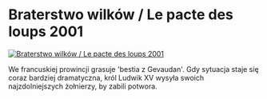 Braterstwo wilków / Le pacte des loups 2001 
=============
[![Braterstwo wilków / Le pacte des loups 2001 ](http://vidos.pl/images/player.gif)](http://vidos.pl/braterstwo-wilkow-le-pacte-des-loups-2001)

 We francuskiej prowincji grasuje 'bestia z Gevaudan'. Gdy sytuacja staje się coraz bardziej dramatyczna, król Ludwik XV wysyła swoich najzdolniejszych żołnierzy, by zabili potwora.
